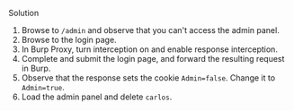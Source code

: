 
Solution

1. Browse to `/admin` and observe that you can't access the admin panel.
2. Browse to the login page.
3. In Burp Proxy, turn interception on and enable response interception.
4. Complete and submit the login page, and forward the resulting request in Burp.
5. Observe that the response sets the cookie `Admin=false`. Change it to `Admin=true`.
6. Load the admin panel and delete `carlos`.